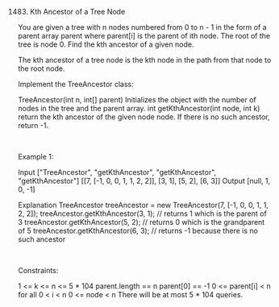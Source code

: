 1483. Kth Ancestor of a Tree Node

You are given a tree with n nodes numbered from 0 to n - 1 in the form of a parent array parent where parent[i] is the parent of ith node. The root of the tree is node 0. Find the kth ancestor of a given node.

The kth ancestor of a tree node is the kth node in the path from that node to the root node.

Implement the TreeAncestor class:

TreeAncestor(int n, int[] parent) Initializes the object with the number of nodes in the tree and the parent array.
int getKthAncestor(int node, int k) return the kth ancestor of the given node node. If there is no such ancestor, return -1.

 

Example 1:

Input
["TreeAncestor", "getKthAncestor", "getKthAncestor", "getKthAncestor"]
[[7, [-1, 0, 0, 1, 1, 2, 2]], [3, 1], [5, 2], [6, 3]]
Output
[null, 1, 0, -1]

Explanation
TreeAncestor treeAncestor = new TreeAncestor(7, [-1, 0, 0, 1, 1, 2, 2]);
treeAncestor.getKthAncestor(3, 1); // returns 1 which is the parent of 3
treeAncestor.getKthAncestor(5, 2); // returns 0 which is the grandparent of 5
treeAncestor.getKthAncestor(6, 3); // returns -1 because there is no such ancestor

 

Constraints:

1 <= k <= n <= 5 * 104
parent.length == n
parent[0] == -1
0 <= parent[i] < n for all 0 < i < n
0 <= node < n
There will be at most 5 * 104 queries.